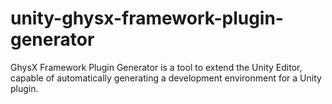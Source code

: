 # unity-ghysx-framework-plugin-generator
GhysX Framework Plugin Generator is a tool to extend the Unity Editor, capable of automatically generating a development environment for a Unity plugin.
